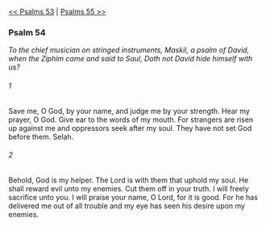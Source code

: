 [<< Psalms 53](Psalms%2053.md)  |  [Psalms 55 >>](Psalms%2055.md)

### Psalm 54

*To the chief musician on stringed instruments, Maskil, a psalm of David, when the Ziphim came and said to Saul, Doth not David hide himself with us?*

###### 1
Save me, O God, by your name, and judge me by your strength. Hear my prayer, O God. Give ear to the words of my mouth. For strangers are risen up against me and oppressors seek after my soul. They have not set God before them. Selah.

###### 2
Behold, God is my helper. The Lord is with them that uphold my soul. He shall reward evil unto my enemies. Cut them off in your truth. I will freely sacrifice unto you. I will praise your name, O Lord, for it is good. For he has delivered me out of all trouble and my eye has seen his desire upon my enemies.